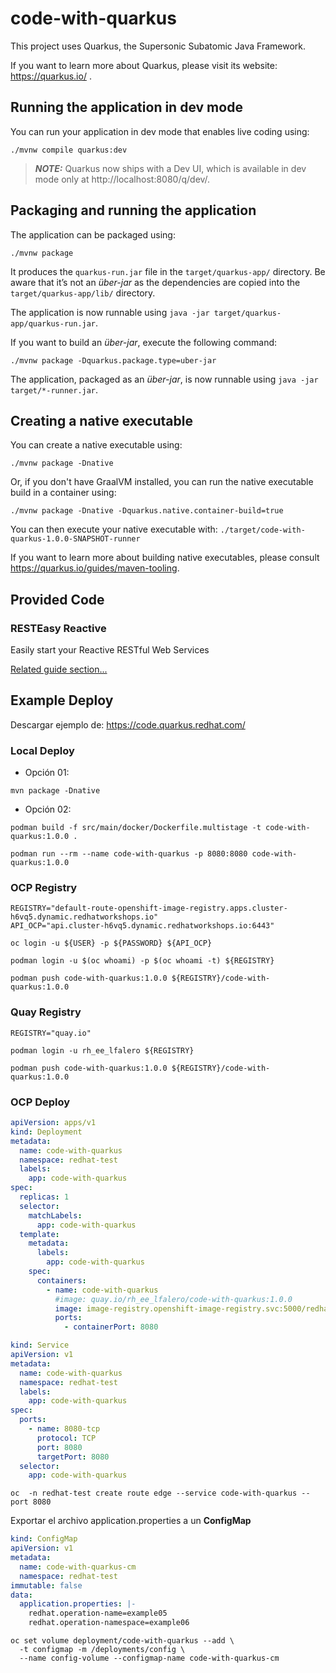 # code-with-quarkus

This project uses Quarkus, the Supersonic Subatomic Java Framework.

If you want to learn more about Quarkus, please visit its website: https://quarkus.io/ .

## Running the application in dev mode

You can run your application in dev mode that enables live coding using:
```shell
./mvnw compile quarkus:dev
```

> **_NOTE:_**  Quarkus now ships with a Dev UI, which is available in dev mode only at http://localhost:8080/q/dev/.

## Packaging and running the application

The application can be packaged using:
```shell
./mvnw package
```
It produces the `quarkus-run.jar` file in the `target/quarkus-app/` directory.
Be aware that it’s not an _über-jar_ as the dependencies are copied into the `target/quarkus-app/lib/` directory.

The application is now runnable using `java -jar target/quarkus-app/quarkus-run.jar`.

If you want to build an _über-jar_, execute the following command:
```shell
./mvnw package -Dquarkus.package.type=uber-jar
```

The application, packaged as an _über-jar_, is now runnable using `java -jar target/*-runner.jar`.

## Creating a native executable

You can create a native executable using: 
```shell
./mvnw package -Dnative
```

Or, if you don't have GraalVM installed, you can run the native executable build in a container using: 
```shell
./mvnw package -Dnative -Dquarkus.native.container-build=true
```

You can then execute your native executable with: `./target/code-with-quarkus-1.0.0-SNAPSHOT-runner`

If you want to learn more about building native executables, please consult https://quarkus.io/guides/maven-tooling.

## Provided Code

### RESTEasy Reactive

Easily start your Reactive RESTful Web Services

[Related guide section...](https://quarkus.io/guides/getting-started-reactive#reactive-jax-rs-resources)

## Example Deploy

Descargar ejemplo de: https://code.quarkus.redhat.com/

### Local Deploy

- Opción 01:

```shell
mvn package -Dnative
```

- Opción 02:

```shell
podman build -f src/main/docker/Dockerfile.multistage -t code-with-quarkus:1.0.0 .
```

```shell
podman run --rm --name code-with-quarkus -p 8080:8080 code-with-quarkus:1.0.0
```

### OCP Registry

```shell
REGISTRY="default-route-openshift-image-registry.apps.cluster-h6vq5.dynamic.redhatworkshops.io"
API_OCP="api.cluster-h6vq5.dynamic.redhatworkshops.io:6443"
```

```shell
oc login -u ${USER} -p ${PASSWORD} ${API_OCP}
```

```shell
podman login -u $(oc whoami) -p $(oc whoami -t) ${REGISTRY}
```

```shell
podman push code-with-quarkus:1.0.0 ${REGISTRY}/code-with-quarkus:1.0.0
```

### Quay Registry

```shell
REGISTRY="quay.io"
```

```shell
podman login -u rh_ee_lfalero ${REGISTRY}
```

```shell
podman push code-with-quarkus:1.0.0 ${REGISTRY}/code-with-quarkus:1.0.0
```

### OCP Deploy

```yaml
apiVersion: apps/v1
kind: Deployment
metadata:
  name: code-with-quarkus
  namespace: redhat-test
  labels:
    app: code-with-quarkus
spec:
  replicas: 1
  selector:
    matchLabels:
      app: code-with-quarkus
  template:
    metadata:
      labels:
        app: code-with-quarkus
    spec:
      containers:
        - name: code-with-quarkus
          #image: quay.io/rh_ee_lfalero/code-with-quarkus:1.0.0
          image: image-registry.openshift-image-registry.svc:5000/redhat-test/code-with-quarkus:1.0.0
          ports:
            - containerPort: 8080
```

```yaml
kind: Service
apiVersion: v1
metadata:
  name: code-with-quarkus
  namespace: redhat-test
  labels:
    app: code-with-quarkus
spec:
  ports:
    - name: 8080-tcp
      protocol: TCP
      port: 8080
      targetPort: 8080
  selector:
    app: code-with-quarkus
```

```shell
oc  -n redhat-test create route edge --service code-with-quarkus --port 8080
```

Exportar el archivo application.properties a un **ConfigMap**

```yaml
kind: ConfigMap
apiVersion: v1
metadata:
  name: code-with-quarkus-cm
  namespace: redhat-test
immutable: false
data:
  application.properties: |-
    redhat.operation-name=example05
    redhat.operation-namespace=example06
```

```shell
oc set volume deployment/code-with-quarkus --add \
  -t configmap -m /deployments/config \
  --name config-volume --configmap-name code-with-quarkus-cm
```